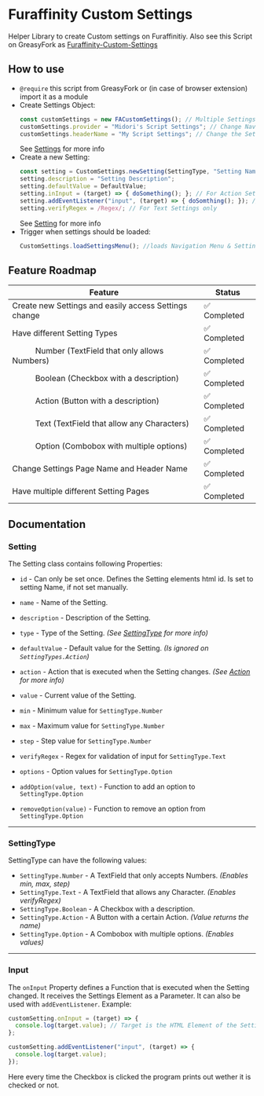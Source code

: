 # Furaffinity Custom Settings

Helper Library to create Custom settings on Furaffinitiy. Also see this Script on GreasyFork as [Furaffinity-Custom-Settings](https://greasyfork.org/scripts/475041-furaffinity-custom-settings)

## How to use

- `@require` this script from GreasyFork or (in case of browser extension) import it as a module
- Create Settings Object:
  ```javascript
  const customSettings = new FACustomSettings(); // Multiple Settings Pages can be created
  customSettings.provider = "Midori's Script Settings"; // Change Navigation Settings Name
  customSettings.headerName = "My Script Settings"; // Change the Settings Header Name
  ```
  See [Settings](#settings) for more info
- Create a new Setting:
  ```javascript
  const setting = CustomSettings.newSetting(SettingType, "Setting Name");
  setting.description = "Setting Description";
  setting.defaultValue = DefaultValue;
  setting.inInput = (target) => { doSomething(); }; // For Action Settings when clicked otherwise every time the Setting is changed
  setting.addEventListener("input", (target) => { doSomthing(); }); // Alternative to onInput
  setting.verifyRegex = /Regex/; // For Text Settings only
  ```
  See [Setting](#setting) for more info
- Trigger when settings should be loaded:
  ```javascript
  CustomSettings.loadSettingsMenu(); //loads Navigation Menu & Settings if on Settings Page
  ```

## Feature Roadmap

| Feature                                               | Status      |
| ----------------------------------------------------- | ----------- |
| Create new Settings and easily access Settings change | ✅ Completed |
| Have different Setting Types                          | ✅ Completed |
| ⠀⠀⠀⠀Number (TextField that only allows Numbers)       | ✅ Completed |
| ⠀⠀⠀⠀Boolean (Checkbox with a description)             | ✅ Completed |
| ⠀⠀⠀⠀Action (Button with a description)                | ✅ Completed |
| ⠀⠀⠀⠀Text (TextField that allow any Characters)        | ✅ Completed |
| ⠀⠀⠀⠀Option (Combobox with multiple options)           | ✅ Completed |
| Change Settings Page Name and Header Name             | ✅ Completed |
| Have multiple different Setting Pages                 | ✅ Completed |

## Documentation

### Setting

The Setting class contains following Properties:

- `id` - Can only be set once. Defines the Setting elements html id. Is set to setting Name, if not set manually.
- `name` - Name of the Setting.
- `description` - Description of the Setting.
- `type` - Type of the Setting. *(See [SettingType](#settingtype) for more info)*
- `defaultValue` - Default value for the Setting. *(Is ignored on `SettingTypes.Action`)*
- `action` - Action that is executed when the Setting changes. *(See [Action](#action) for more info)*
- `value` - Current value of the Setting.

- `min` - Minimum value for `SettingType.Number`
- `max` - Maximum value for `SettingType.Number`
- `step` - Step value for `SettingType.Number`

- `verifyRegex` - Regex for validation of input for `SettingType.Text`

- `options` - Option values for `SettingType.Option`
- `addOption(value, text)` - Function to add an option to `SettingType.Option`
- `removeOption(value)` - Function to remove an option from `SettingType.Option`

---

### SettingType

SettingType can have the following values:

- `SettingType.Number` - A TextField that only accepts Numbers. *(Enables min, max, step)*
- `SettingType.Text` - A TextField that allows any Character. *(Enables verifyRegex)*
- `SettingType.Boolean` - A Checkbox with a description.
- `SettingType.Action` - A Button with a certain Action. *(Value returns the name)*
- `SettingType.Option` - A Combobox with multiple options. *(Enables values)*

---

### Input

The `onInput` Property defines a Function that is executed when the Setting changed. It receives the Settings Element as a Parameter. It can also be used with `addEventListener`. Example:

```javascript
customSetting.onInput = (target) => {
  console.log(target.value); // Target is the HTML Element of the Setting
};
```

```javascript
customSetting.addEventListener("input", (target) => {
  console.log(target.value);
});
```

Here every time the Checkbox is clicked the program prints out wether it is checked or not.

